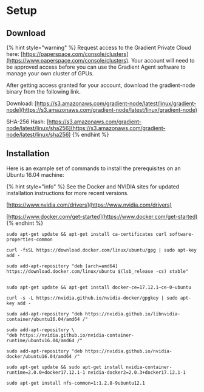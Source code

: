 # Setup

## Download

{% hint style="warning" %}
Request access to the Gradient Private Cloud here: [https://paperspace.com/console/clusters](https://www.paperspace.com/console/clusters). Your account will need to be approved access before you can use the Gradient Agent software  to manage your own cluster of GPUs. 

After getting access granted for your account, download the gradient-node binary from the following link. 

Download: [https://s3.amazonaws.com/gradient-node/latest/linux/gradient-node](https://s3.amazonaws.com/gradient-node/latest/linux/gradient-node)

SHA-256 Hash: [https://s3.amazonaws.com/gradient-node/latest/linux/sha256](https://s3.amazonaws.com/gradient-node/latest/linux/sha256)
{% endhint %}

## Installation

Here is an example set of commands to install the prerequisites on an Ubuntu 16.04 machine:

{% hint style="info" %}
See the Docker and NVIDIA sites for updated installation instructions for more recent versions.

[https://www.nvidia.com/drivers](https://www.nvidia.com/drivers) 

[https://www.docker.com/get-started](https://www.docker.com/get-started)
{% endhint %}

```text
sudo apt-get update && apt-get install ca-certificates curl software-properties-common

curl -fsSL https://download.docker.com/linux/ubuntu/gpg | sudo apt-key add -

sudo add-apt-repository "deb [arch=amd64] https://download.docker.com/linux/ubuntu $(lsb_release -cs) stable"


sudo apt-get update && apt-get install docker-ce=17.12.1~ce-0~ubuntu

curl -s -L https://nvidia.github.io/nvidia-docker/gpgkey | sudo apt-key add -

sudo add-apt-repository "deb https://nvidia.github.io/libnvidia-container/ubuntu16.04/amd64 /"

sudo add-apt-repository \
"deb https://nvidia.github.io/nvidia-container-runtime/ubuntu16.04/amd64 /"

sudo add-apt-repository "deb https://nvidia.github.io/nvidia-docker/ubuntu16.04/amd64 /"

sudo apt-get update && sudo apt-get install nvidia-container-runtime=2.0.0+docker17.12.1-1 nvidia-docker2=2.0.3+docker17.12.1-1

sudo apt-get install nfs-common=1:1.2.8-9ubuntu12.1
```



